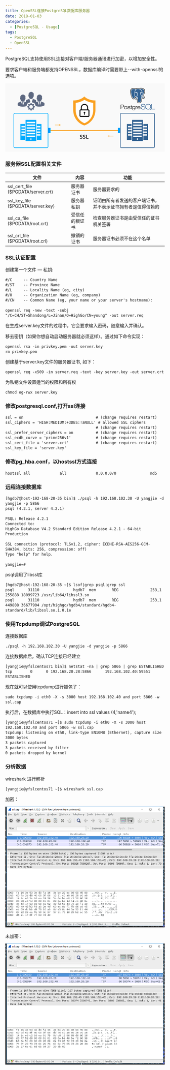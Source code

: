 ```yaml
---
title: OpenSSL连接PostgreSQL数据库服务器
date: 2018-01-03 
categories: 
  - [PostgreSQL - Usage]
tags: 
  - PostgreSQL
  - OpenSSL
---
```




PostgreSQL支持使用SSL连接对客户端/服务器通讯进行加密，以增加安全性。

要求客户端和服务端都支持OPENSSL，数据库编译时需要带上--with-openssl的选项。

![](2018-01-03-OpenSSL-pgsql/openssl.png)

### 服务器SSL配置相关文件

文件 | 内容 | 功能
---|---|---
ssl_cert_file ($PGDATA/server.crt) | 服务器证书 | 服务器要求的
ssl_key_file ($PGDATA/server.key) | 服务器私钥 | 证明由所有者发送的客户端证书，并不表示证书拥有者是值得信赖的
ssl_ca_file ($PGDATA/root.crt) |  受信任的根证书 | 检查服务器证书是由受信任的证书机关签署
ssl_crl_file ($PGDATA/root.crl) |  撤销的证书 | 服务器证书必须不在这个名单

### SSL认证配置

创建第一个文件 — 私钥:
```shell
#/C     -- Country Name
#/ST    -- Province Name
#/L     -- Locality Name (eg, city)
#/O     -- Organization Name (eg, company)
#/CN    -- Common Name (eg, your name or your server's hostname):

openssl req -new -text -subj "/C=CH/ST=Shandong/L=Jinan/O=HighGo/CN=young" -out server.req
```
在生成server.key文件的过程中，它会要求输入密码，随意输入并确认。

移去密钥（如果你想自动启动服务器就必须这样）。通过如下命令实现：
```shell
openssl rsa -in privkey.pem -out server.key
rm privkey.pem 
```
创建基于server.key文件的服务器证书, 如下：
```shell
openssl req -x509 -in server.req -text -key server.key -out server.crt
```
为私钥文件设置适当的权限和所有权
```shell
chmod og-rwx server.key
```
### 修改postgresql.conf,打开ssl连接

```shell
ssl = on                                # (change requires restart)
ssl_ciphers = 'HIGH:MEDIUM:+3DES:!aNULL' # allowed SSL ciphers
                                        # (change requires restart)
ssl_prefer_server_ciphers = on          # (change requires restart)
ssl_ecdh_curve = 'prime256v1'           # (change requires restart)
ssl_cert_file = 'server.crt'            # (change requires restart)
ssl_key_file = 'server.key'     
```
### 修改pg_hba.conf，以hostssl方式连接

```shell
hostssl all             all             0.0.0.0/0               md5
```
### 远程连接数据库

```shell
[hgdb7@host-192-168-20-35 bin]$ ./psql -h 192.168.102.30 -U yangjie -d yangjie -p 5866
psql (4.2.1, server 4.2.1)

PSQL: Release 4.2.1
Connected to:
HighGo Database V4.2 Standard Edition Release 4.2.1 - 64-bit Production

SSL connection (protocol: TLSv1.2, cipher: ECDHE-RSA-AES256-GCM-SHA384, bits: 256, compression: off)
Type "help" for help.

yangjie=# 
```
psql调用了libssl库
```shell
[hgdb7@host-192-168-20-35 ~]$ lsof|grep psql|grep ssl
psql      31110               hgdb7  mem       REG              253,1    255888 18099723 /usr/lib64/libssl3.so
psql      31110               hgdb7  mem       REG              253,1    449808 36677904 /opt/highgo/hgdb4/standard/hgdb4-standard/lib/libssl.so.1.0.1e
```

### 使用Tcpdump调试PostgreSQL

连接数据库

```shell
./psql -h 192.168.102.30 -U yangjie -d yangjie -p 5866
```

连接数据库后，确认TCP连接已经建立

```shell
[yangjie@yfslcentos71 bin]$ netstat -na | grep 5866 | grep ESTABLISHED
tcp        0      0 192.168.20.28:5866      192.168.102.40:59551    ESTABLISHED
```


现在就可以使用tcpdump进行抓包了： 

```shell
sudo tcpdump -i eth0 -X -s 3000 host 192.168.102.40 and port 5866 -w ssl.cap
```

执行后，在数据库中执行SQL：insert into ssl values (4,'name4');

```shell
[yangjie@yfslcentos71 ~]$ sudo tcpdump -i eth0 -X -s 3000 host 192.168.102.40 and port 5866 -w ssl.cap
tcpdump: listening on eth0, link-type EN10MB (Ethernet), capture size 3000 bytes
3 packets captured
3 packets received by filter
0 packets dropped by kernel
```
### 分析数据

wireshark 进行解析

```shell
[yangjie@yfslcentos71 ~]$ wireshark ssl.cap
```
加密：

![image](2018-01-03-OpenSSL-pgsql/wireshark_1.png)

未加密：

![image](2018-01-03-OpenSSL-pgsql/wireshark_2.png)